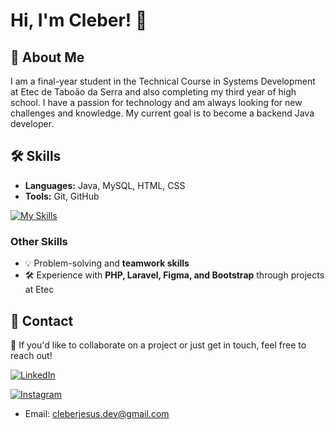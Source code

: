 # Hi, I'm Cleber! 👋

## 🚀 About Me
I am a final-year student in the Technical Course in Systems Development at Etec de Taboão da Serra and also completing my third year of high school. I have a passion for technology and am always looking for new challenges and knowledge. My current goal is to become a backend Java developer.

## 🛠 Skills
- **Languages:** Java, MySQL, HTML, CSS  
- **Tools:** Git, GitHub  

[![My Skills](https://skillicons.dev/icons?i=idea,java,mysql,html,css,git,github&theme=light)](https://skillicons.dev)

### Other Skills
- 💡 Problem-solving and **teamwork skills**  
- 🛠 Experience with **PHP, Laravel, Figma, and Bootstrap** through projects at Etec  

## 📧 Contact  
📩 If you'd like to collaborate on a project or just get in touch, feel free to reach out!  


[![LinkedIn](https://img.shields.io/badge/LinkedIn-0A66C2?style=for-the-badge&logo=linkedin&logoColor=white)](https://www.linkedin.com/in/cleber-jesus/)  


[![Instagram](https://img.shields.io/badge/Instagram-E4405F?style=for-the-badge&logo=instagram&logoColor=white)](https://www.instagram.com/clsilvaj/)  

- Email: cleberjesus.dev@gmail.com

